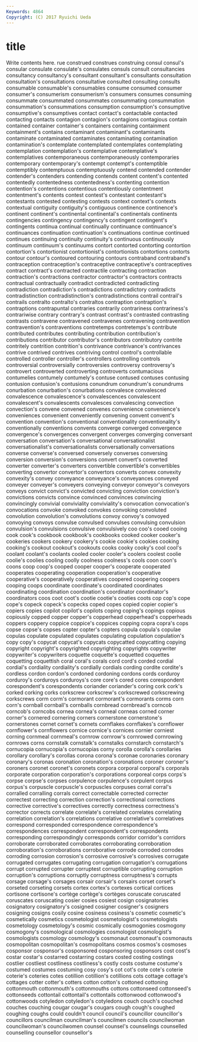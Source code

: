```yaml
---
Keywords: 4864 
Copyright: (C) 2017 Ryuichi Ueda
---
```


# title

Write contents here.
rue construed construes construing consul consul's consular consulate consulate's
consulates consuls consult consultancies consultancy consultancy's consultant consultant's consultants consultation
consultation's consultations consultative consulted consulting consults consumable consumable's consumables consume
consumed consumer consumer's consumerism consumerism's consumers consumes consuming consummate consummated
consummates consummating consummation consummation's consummations consumption consumption's consumptive consumptive's consumptives
contact contact's contactable contacted contacting contacts contagion contagion's contagions contagious
contain contained container container's containers containing containment containment's contains contaminant
contaminant's contaminants contaminate contaminated contaminates contaminating contamination contamination's contemplate contemplated
contemplates contemplating contemplation contemplation's contemplative contemplative's contemplatives contemporaneous contemporaneously contemporaries
contemporary contemporary's contempt contempt's contemptible contemptibly contemptuous contemptuously contend contended
contender contender's contenders contending contends content content's contented contentedly contentedness
contentedness's contenting contention contention's contentions contentious contentiously contentment contentment's contents
contest contest's contestant contestant's contestants contested contesting contests context context's
contexts contextual contiguity contiguity's contiguous continence continence's continent continent's continental
continental's continentals continents contingencies contingency contingency's contingent contingent's contingents continua
continual continually continuance continuance's continuances continuation continuation's continuations continue continued
continues continuing continuity continuity's continuous continuously continuum continuum's continuums contort
contorted contorting contortion contortion's contortionist contortionist's contortionists contortions contorts contour
contour's contoured contouring contours contraband contraband's contraception contraception's contraceptive contraceptive's
contraceptives contract contract's contracted contractile contracting contraction contraction's contractions contractor
contractor's contractors contracts contractual contractually contradict contradicted contradicting contradiction contradiction's
contradictions contradictory contradicts contradistinction contradistinction's contradistinctions contrail contrail's contrails contralto
contralto's contraltos contraption contraption's contraptions contrapuntal contraries contrarily contrariness contrariness's
contrariwise contrary contrary's contrast contrast's contrasted contrasting contrasts contravene contravened
contravenes contravening contravention contravention's contraventions contretemps contretemps's contribute contributed contributes
contributing contribution contribution's contributions contributor contributor's contributors contributory contrite contritely
contrition contrition's contrivance contrivance's contrivances contrive contrived contrives contriving control
control's controllable controlled controller controller's controllers controlling controls controversial controversially
controversies controversy controversy's controvert controverted controverting controverts contumacious contumelies contumely
contumely's contuse contused contuses contusing contusion contusion's contusions conundrum conundrum's
conundrums conurbation conurbation's conurbations convalesce convalesced convalescence convalescence's convalescences convalescent
convalescent's convalescents convalesces convalescing convection convection's convene convened convenes convenience
convenience's conveniences convenient conveniently convening convent convent's convention convention's conventional
conventionality conventionality's conventionally conventions convents converge converged convergence convergence's convergences
convergent converges converging conversant conversation conversation's conversational conversationalist conversationalist's conversationalists
conversationally conversations converse converse's conversed conversely converses conversing conversion conversion's
conversions convert convert's converted converter converter's converters convertible convertible's convertibles
converting convertor convertor's convertors converts convex convexity convexity's convey conveyance
conveyance's conveyances conveyed conveyer conveyer's conveyers conveying conveyor conveyor's conveyors
conveys convict convict's convicted convicting conviction conviction's convictions convicts convince
convinced convinces convincing convincingly convivial conviviality conviviality's convocation convocation's convocations
convoke convoked convokes convoking convoluted convolution convolution's convolutions convoy convoy's
convoyed convoying convoys convulse convulsed convulses convulsing convulsion convulsion's convulsions
convulsive convulsively coo coo's cooed cooing cook cook's cookbook cookbook's
cookbooks cooked cooker cooker's cookeries cookers cookery cookery's cookie cookie's
cookies cooking cooking's cookout cookout's cookouts cooks cooky cooky's cool
cool's coolant coolant's coolants cooled cooler cooler's coolers coolest coolie
coolie's coolies cooling coolly coolness coolness's cools coon coon's coons
coop coop's cooped cooper cooper's cooperate cooperated cooperates cooperating cooperation
cooperation's cooperative cooperative's cooperatively cooperatives coopered coopering coopers cooping coops
coordinate coordinate's coordinated coordinates coordinating coordination coordination's coordinator coordinator's coordinators
coos coot coot's cootie cootie's cooties coots cop cop's cope
cope's copeck copeck's copecks coped copes copied copier copier's copiers
copies copilot copilot's copilots coping coping's copings copious copiously copped
copper copper's copperhead copperhead's copperheads coppers coppery coppice coppice's coppices
copping copra copra's cops copse copse's copses copter copter's copters
copula copula's copulae copulas copulate copulated copulates copulating copulation copulation's
copy copy's copycat copycat's copycats copycatted copycatting copying copyright copyright's
copyrighted copyrighting copyrights copywriter copywriter's copywriters coquette coquette's coquetted coquettes
coquetting coquettish coral coral's corals cord cord's corded cordial cordial's
cordiality cordiality's cordially cordials cording cordite cordite's cordless cordon cordon's
cordoned cordoning cordons cords corduroy corduroy's corduroys corduroys's core core's
cored cores corespondent corespondent's corespondents coriander coriander's coring cork cork's
corked corking corks corkscrew corkscrew's corkscrewed corkscrewing corkscrews corm corm's
cormorant cormorant's cormorants corms corn corn's cornball cornball's cornballs cornbread
cornbread's corncob corncob's corncobs cornea cornea's corneal corneas corned corner
corner's cornered cornering corners cornerstone cornerstone's cornerstones cornet cornet's cornets
cornflakes cornflakes's cornflower cornflower's cornflowers cornice cornice's cornices cornier corniest
corning cornmeal cornmeal's cornrow cornrow's cornrowed cornrowing cornrows corns cornstalk
cornstalk's cornstalks cornstarch cornstarch's cornucopia cornucopia's cornucopias corny corolla corolla's
corollaries corollary corollary's corollas corona corona's coronae coronaries coronary coronary's
coronas coronation coronation's coronations coroner coroner's coroners coronet coronet's coronets
corpora corporal corporal's corporals corporate corporation corporation's corporations corporeal corps
corps's corpse corpse's corpses corpulence corpulence's corpulent corpus corpus's corpuscle
corpuscle's corpuscles corpuses corral corral's corralled corralling corrals correct correctable
corrected correcter correctest correcting correction correction's correctional corrections corrective corrective's
correctives correctly correctness correctness's corrector corrects correlate correlate's correlated correlates
correlating correlation correlation's correlations correlative correlative's correlatives correspond corresponded correspondence
correspondence's correspondences correspondent correspondent's correspondents corresponding correspondingly corresponds corridor corridor's
corridors corroborate corroborated corroborates corroborating corroboration corroboration's corroborations corroborative corrode
corroded corrodes corroding corrosion corrosion's corrosive corrosive's corrosives corrugate corrugated
corrugates corrugating corrugation corrugation's corrugations corrupt corrupted corrupter corruptest corruptible
corrupting corruption corruption's corruptions corruptly corruptness corruptness's corrupts corsage corsage's
corsages corsair corsair's corsairs corset corset's corseted corseting corsets cortex
cortex's cortexes cortical cortices cortisone cortisone's cortège cortège's cortèges coruscate
coruscated coruscates coruscating cosier cosies cosiest cosign cosignatories cosignatory cosignatory's
cosigned cosigner cosigner's cosigners cosigning cosigns cosily cosine cosiness cosiness's
cosmetic cosmetic's cosmetically cosmetics cosmetologist cosmetologist's cosmetologists cosmetology cosmetology's cosmic
cosmically cosmogonies cosmogony cosmogony's cosmological cosmologies cosmologist cosmologist's cosmologists cosmology
cosmology's cosmonaut cosmonaut's cosmonauts cosmopolitan cosmopolitan's cosmopolitans cosmos cosmos's cosmoses
cosponsor cosponsor's cosponsored cosponsoring cosponsors cost cost's costar costar's costarred
costarring costars costed costing costings costlier costliest costliness costliness's costly
costs costume costume's costumed costumes costuming cosy cosy's cot cot's
cote cote's coterie coterie's coteries cotes cotillion cotillion's cotillions cots
cottage cottage's cottages cotter cotter's cotters cotton cotton's cottoned cottoning
cottonmouth cottonmouth's cottonmouths cottons cottonseed cottonseed's cottonseeds cottontail cottontail's cottontails
cottonwood cottonwood's cottonwoods cotyledon cotyledon's cotyledons couch couch's couched couches
couching cougar cougar's cougars cough cough's coughed coughing coughs could
couldn't council council's councillor councillor's councillors councilman councilman's councilmen councils
councilwoman councilwoman's councilwomen counsel counsel's counselings counselled counselling counsellor counsellor's
